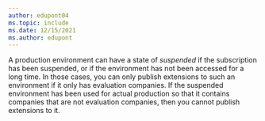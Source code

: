 ```yaml
---
author: edupont04
ms.topic: include
ms.date: 12/15/2021
ms.author: edupont
---
```

A production environment can have a state of *suspended* if the subscription has been suspended, or if the environment has not been accessed for a long time. In those cases, you can only publish extensions to such an environment if it only has evaluation companies. If the suspended environment has been used for actual production so that it contains companies that are not evaluation companies, then you cannot publish extensions to it.